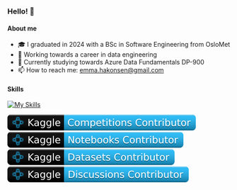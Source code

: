 ### Hello! 👋

#### About me

- :mortar_board: I graduated in 2024 with a BSc in Software Engineering from OsloMet
- :dart: Working towards a career in data engineering
- :seedling: Currently studying towards Azure Data Fundamentals DP-900
- :mailbox: How to reach me: emma.hakonsen@gmail.com 

#### Skills
[![My Skills](https://skillicons.dev/icons?i=python,java,matlab,mysql,html,css,figma,sqlite,sklearn,tensorflow)](https://skillicons.dev)

![](./kaggle-badges/CompetitionsRank/plastic-black.svg)
![](./kaggle-badges/NotebooksRank/plastic-black.svg)
![](./kaggle-badges/DatasetsRank/plastic-black.svg)
![](./kaggle-badges/DiscussionsRank/plastic-black.svg)

<!--START_SECTION:badges-->
<!--END_SECTION:badges-->


